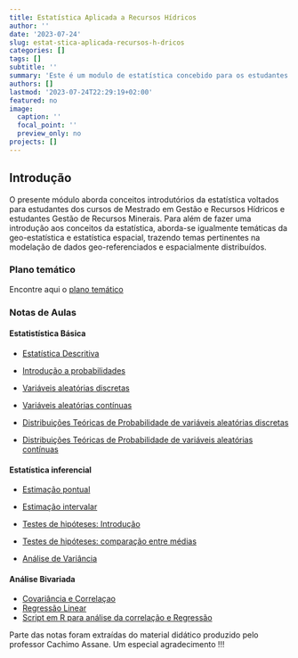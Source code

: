 ```yaml
---
title: Estatística Aplicada a Recursos Hídricos
author: ''
date: '2023-07-24'
slug: estat-stica-aplicada-recursos-h-dricos
categories: []
tags: []
subtitle: ''
summary: 'Este é um modulo de estatística concebido para os estudantes do Mestrado em Gestão de Recursos Hídricos'
authors: []
lastmod: '2023-07-24T22:29:19+02:00'
featured: no
image:
  caption: ''
  focal_point: ''
  preview_only: no
projects: []
---
```



## Introdução 

O presente módulo aborda conceitos introdutórios da estatística voltados para estudantes dos cursos de Mestrado em Gestão e Recursos Hídricos e estudantes Gestão de Recursos Minerais. Para além de fazer uma introdução aos conceitos da estatística, aborda-se igualmente temáticas da geo-estatística e estatística espacial, trazendo temas pertinentes na modelação de dados geo-referenciados e espacialmente distribuídos.



### Plano temático

Encontre aqui o [plano temático](Plano_Tematico_Estatistica_Aplicada.pdf)


### Notas de Aulas


#### Estatistística Básica

- [Estatística Descritiva](MESTRADO_GEOHIDRO.pdf)

- [Introdução a probabilidades](Intro_Probabilidade.pdf)

- [Variáveis aleatórias discretas](Probabilidade_Variaveis_Aleatorias_Discretos.pdf)

- [Variáveis aleatórias contínuas](Probabilidade_Variaveis_Aleatorias_Continuas.pdf)

- [Distribuições Teóricas de Probabilidade de variáveis aleatórias discretas](Distribuicoes_Teoricas_discretas_2023.pdf)

- [Distribuições Teóricas de Probabilidade de variáveis aleatórias contínuas](Distribuicoes_Teoricas_Continuas_2023.pdf)

#### Estatística inferencial 

- [Estimação pontual](Inferencia_Estatistica_Estimacao_2023.pdf)

- [Estimação intervalar](Inferencia_Estatistica_Intervalo_Confianca_2023.pdf)

- [Testes de hipóteses: Introdução](Inferencia_Estatistica_Teste_de_hipotese_2023.pdf)

- [Testes de hipóteses: comparação entre médias](Inferencia_Estatistica_Comp_entre_medias_2023.pdf)

- [Análise de Variância](ANOVA.pdf)

#### Análise Bivariada

- [Covariância e Correlaçao](Correlacao_E_Covariancia_AULA_MESTRADO.pdf)
- [Regressão Linear](Regressao_Linear_Aula.pdf)
- [Script em R para análise da correlação e Regressão](Pratica_correlacao.R)





Parte das notas foram extraídas do material didático produzido pelo professor Cachimo Assane. Um especial agradecimento !!! 